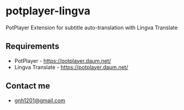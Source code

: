 # potplayer-lingva
PotPlayer Extension for subtitle auto-translation with Lingva Translate

## Requirements
* PotPlayer - https://potplayer.daum.net/
* Lingva Translate - https://potplayer.daum.net/

## Contact me
* gnh1201@gmail.com
